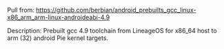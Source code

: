 Pull from:
https://github.com/berbian/android_prebuilts_gcc_linux-x86_arm_arm-linux-androideabi-4.9

Description: Prebuilt gcc 4.9 toolchain from LineageOS for x86_64 host to arm (32) android Pie kernel targets.

